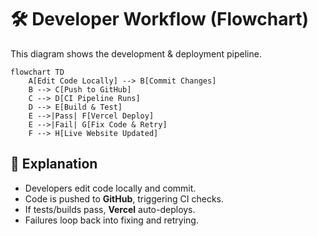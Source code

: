 # 🛠️ Developer Workflow (Flowchart)

This diagram shows the development & deployment pipeline.

```mermaid
flowchart TD
    A[Edit Code Locally] --> B[Commit Changes]
    B --> C[Push to GitHub]
    C --> D[CI Pipeline Runs]
    D --> E[Build & Test]
    E -->|Pass| F[Vercel Deploy]
    E -->|Fail| G[Fix Code & Retry]
    F --> H[Live Website Updated]
```

## 🔎 Explanation
- Developers edit code locally and commit.  
- Code is pushed to **GitHub**, triggering CI checks.  
- If tests/builds pass, **Vercel** auto-deploys.  
- Failures loop back into fixing and retrying.  
